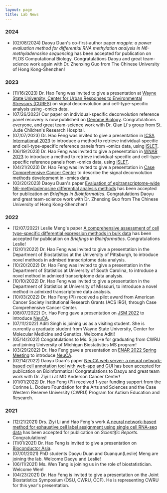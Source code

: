 ```yaml
---
layout: page
title: Lab News
---
```

### 2024
- (02/08/2024) Daoyu Duan's co-first-author paper *magpie: a power evaluation method for differential RNA methylation analysis in N6-methyladenosine sequencing* has been accepted for publication on PLOS Computational Biology. Congratulations Daoyu and great team-science work again with Dr. Zhenxing Guo from The Chinese University of Hong Kong-Shenzhen!

### 2023
- (11/16/2023) Dr. Hao Feng was invited to give a presentation at [Wayne State University, Center for Urban Responses to Environmental Stressors (CURES)](https://cures.wayne.edu/) on signal deconvolution and cell-type-specific analysis using -omics data. 
- (07/26/2023) Our paper on individual-specific deconvolution reference panel recovery is now published on [Genome Biology](https://doi.org/10.1186/s13059-023-03014-8). Congratulations everyone, and great team-science work with Dr. Qian Li's group from St. Jude Children's Research Hospital. 
- (07/07/2023) Dr. Hao Feng was invited to give a presentation in [ICSA International 2023](https://international2023.icsa.org/) to introduce a method to retrieve individual-specific and cell-type-specific reference panels from -omics data, using [ISLET](https://bioconductor.org/packages/ISLET/). 
- (06/19/2023) Dr. Hao Feng was invited to give a presentation in [WNAR 2023](https://www.wnar.org/wnar2023) to introduce a method to retrieve individual-specific and cell-type-specific reference panels from -omics data, using [ISLET](https://bioconductor.org/packages/ISLET/). 
- (04/21/2023) Dr. Hao Feng was invited to give a presentation in [Case Comprehensive Cancer Center](https://case.edu/cancer/) to describe the signal deconvolution methods development in -omics data. 
- (03/20/2023) Daoyu Duan's paper [Evaluation of epitranscriptome-wide N6-methyladenosine differential analysis methods](https://doi.org/10.1093/bib/bbad139) has been accepted for publication on *Briefings in Bioinformatics*. Congratulations Daoyu and great team-science work with Dr. Zhenxing Guo from The Chinese University of Hong Kong-Shenzhen!

### 2022
- (12/07/2022) Leslie Meng's paper [A comprehensive assessment of cell type-specific differential expression methods in bulk data](https://doi.org/10.1093/bib/bbac516) has been accepted for publication on *Briefings in Bioinformatics*. Congratulations Leslie!
- (12/01/2022) Dr. Hao Feng was invited to give a presentation in the Department of Biostatistics at the University of Pittsburgh, to introduce novel methods in admixed transcriptome data analysis. 
- (10/20/2022) Dr. Hao Feng was invited to give a presentation in the Department of Statistics at University of South Carolina, to introduce a novel method in admixed transcriptome data analysis. 
- (10/10/2022) Dr. Hao Feng was invited to give a presentation in the Department of Statistics at University of Missouri, to introduce a novel method in admixed transcriptome data analysis. 
- (10/03/2022) Dr. Hao Feng (PI) received a pilot award from American Cancer Society Institutional Research Grants (ACS IRG), through Case Comprehensive Cancer Center. 
- (08/07/2022) Dr. Hao Feng gave a presentation on [JSM 2022](https://ww2.amstat.org/meetings/jsm/2022/) to introduce [NeuCA](https://bioconductor.org/packages/NeuCA/). 
- (07/11/2022) Aditi Singh is joining us as a visiting student. She is currently a graduate student from Wayne State University, Center for Molecular Medicine and Genetics. Welcome Aditi!
- (05/14/2022) Congratulations to Ms. Sijia He for graduating from CWRU and joining University of Michigan Biostatistics MS program! 
- (03/29/2022) Dr. Hao Feng gave a presentation on [ENAR 2022 Spring Meeting](https://www.enar.org/meetings/spring2022/) to introduce [NeuCA](https://bioconductor.org/packages/NeuCA/). 
- (02/14/2022) Daoyu Duan's paper [NeuCA web server: a neural network-based cell annotation tool with web-app and GUI](https://doi.org/10.1093/bioinformatics/btac108) has been accepted for publication on Bioinformatics! Congratulations to Daoyu and great team work with Dr. Ziyi Li at MD Anderson Cancer Center! 
- (01/01/2022) Dr. Hao Feng (PI) received 1-year funding support from the Corinne L. Dodero Foundation for the Arts and Sciences and the Case Western Reserve University (CWRU) Program for Autism Education and Research. 

### 2021

- (12/21/2021) Drs. Ziyi Li and Hao Feng's work [A neural network-based method for exhaustive cell label assignment using single cell RNA-seq data](https://www.nature.com/articles/s41598-021-04473-4) has been accepted for publication on *Scientific Reports*. Congratulations!
- (11/01/2021) Dr. Hao Feng is invited to give a presentation on [Bioconductor Asia](https://biocasia2021.bioconductor.org/). 
- (07/01/2021) PhD students Daoyu Duan and Guanqun(Leslie) Meng are joining the lab. Welcome Daoyu and Leslie!
- (06/11/2021) Ms. Wen Tang is joining us in the role of biostatistician. Welcome Wen!
- (04/23/2021) Dr. Hao Feng is invited to give a presentation on the Joint Biostatistics Symposium (OSU, CWRU, CCF). He is representing CWRU for this year's presentation. 

